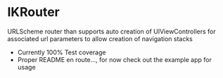 # IKRouter
URLScheme router than supports auto creation of UIViewControllers for associated url parameters to allow creation of navigation stacks

- Currently 100% Test coverage
- Proper README en route..., for now check out the example app for usage
